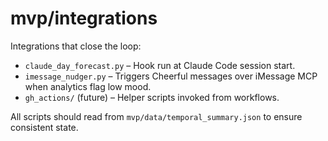 # mvp/integrations

Integrations that close the loop:
- `claude_day_forecast.py` – Hook run at Claude Code session start.
- `imessage_nudger.py` – Triggers Cheerful messages over iMessage MCP when analytics flag low mood.
- `gh_actions/` (future) – Helper scripts invoked from workflows.

All scripts should read from `mvp/data/temporal_summary.json` to ensure consistent state.
